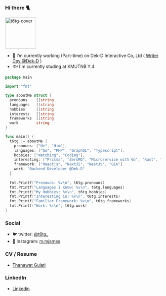 ### Hi there 🐈

<img width="100" src="https://walfiegif.files.wordpress.com/2020/12/out-transparent-2.gif"  loading="lazy" alt="t6tg-cover" />

<!-- <img width="500" src="https://thumbs.gfycat.com/BasicDamagedBoto-size_restricted.gif" loading="lazy" alt="t6tg-cover" /> -->

- 🔭 I’m currently working (Part-time) on Dek-D Interactive Co,.Ltd ( [Writer Dev @Dek-D](https://novel.dek-d.com) )
- 🐟 I'm currently studing at KMUTNB Y.4

```go
package main

import "fmt"

type aboutMe struct {
  pronouns    []string
  languages   []string
  hobbies     []string
  interests   []string
  frameworks  []string
  work        string
}

func main() {
  t6tg := aboutMe {
    pronouns: ["He", "Him"],
    languages: ["Go", "PHP", "GraphQL", "Typescript"],
    hobbies: ["Watching", "Coding"],
    interesting: ["Prisma", "ZeroMQ", "Microservice with Go", "Rust", "Flutter"]
    framework: ["Reactjs", "NextJS", "NestJS", "Gin"]
    work: "Backend Developer @Dek-D"
  }
  
  fmt.Printf("Pronouns: %v\n", t6tg.pronouns)
  fmt.Printf("Languages I Know: %v\n", t6tg.languages)
  fmt.Printf("My Hobbies: %v\n", t6tg.hobbies)
  fmt.Printf("Interesting in: %v\n", t6tg.interests)
  fmt.Printf("Familiar Framework: %v\n", t6tg.frameworks)
  fmt.Printf("Work: %s\n", t6tg.work)
}
```

### Social 
- 🐦 twitter: [@t6tg_](https://twitter.com/t6tg_)
- 🌸 Instagram: [m.mjames](https://instagram.com/m.mjames)

### CV / Resume
- [Thanawat Gulati](https://to.t6tg.com/resume)

### LinkedIn
- [Linkedin](https://linkedin.com/in/thanawatgulati)
